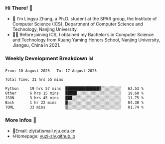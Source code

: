 ### Hi There! 👋 
- 🐳 I'm Lingyu Zhang, a Ph.D. student at the SPAR group, the Institute of Computer Science (ICS), Department of Computer Science and Technology, Nanjing University.
- 🧑‍🎓 Before joining ICS, I obtained my Bachelor’s in Computer Science and Technology from Kuang Yaming Honors School, Nanjing University, Jiangsu, China in 2021.

### Weekly Development Breakdown :bar_chart:

<!--START_SECTION:waka-->

```txt
From: 10 August 2025 - To: 17 August 2025

Total Time: 31 hrs 55 mins

Python     19 hrs 57 mins  ███████████████▓░░░░░░░░░   62.53 %
Other      6 hrs 15 mins   █████░░░░░░░░░░░░░░░░░░░░   19.60 %
JSON       3 hrs 45 mins   ███░░░░░░░░░░░░░░░░░░░░░░   11.75 %
Bash       1 hr 22 mins    █░░░░░░░░░░░░░░░░░░░░░░░░   04.30 %
TOML       33 mins         ▒░░░░░░░░░░░░░░░░░░░░░░░░   01.74 %
```

<!--END_SECTION:waka-->

<!--
### Github Contributions :octocat:

![](https://raw.githubusercontent.com/yuzi-zly/yuzi-zly/output/github-contribution-grid-snake.svg)              
-->

### More Infos 📖

- 📧Email: zly(at)smail.nju.edu.cn
- 🌀Homepage: [yuzi-zly.github.io](https://yuzi-zly.github.io/)
